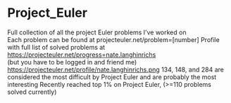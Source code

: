 # Project_Euler
Full collection of all the project Euler problems I've worked on  
Each problem can be found at projecteuler.net/problem=[number]
Profile with full list of solved problems at https://projecteuler.net/progress=nate.langhinrichs   
(but you have to be logged in and friend me)
https://projecteuler.net/profile/nate.langhinrichs.png
134, 148, and 284 are considered the most difficult by Project Euler and are probably the most interesting
Recently reached top 1% on Project Euler, (>=110 problems solved currently)
